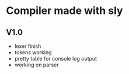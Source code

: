# Compiler made with sly
## V1.0
 * lexer finish
 * tokens working
 * pretty table for console log output
 * working on parser
